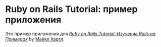 # Ruby on Rails Tutorial: пример приложения

Это пример приложения для
[*Ruby on Rails Tutorial: Изучение Rails на Примерах*](http://railstutorial.org/)
by [Майкл Хартл](http://michaelhartl.com/).